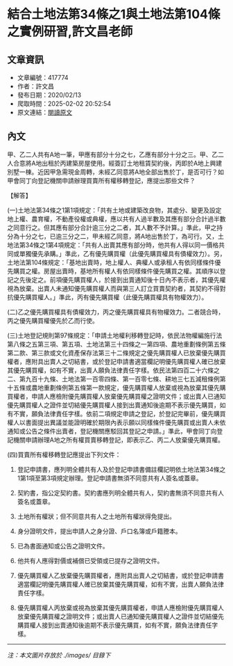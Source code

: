 # 結合土地法第34條之1與土地法第104條之實例研習,許文昌老師

## 文章資訊
- 文章編號：417774
- 作者：許文昌
- 發布日期：2020/02/13
- 爬取時間：2025-02-02 20:52:54
- 原文連結：[閱讀原文](https://real-estate.get.com.tw/Columns/detail.aspx?no=417774)

## 內文
甲、乙二人共有A地一筆，甲應有部分十分之七，乙應有部分十分之三。甲、乙二人合意將A地出租於丙建築房屋使用。經簽訂土地租賃契約後，丙即於A地上興建別墅一棟。近因甲急需現金周轉，未經乙同意將A地全部出售於丁，是否可行？如甲會同丁向登記機關申請辦理買賣所有權移轉登記，應提出那些文件？

【解答】

(一)土地法第34條之1第1項規定：「共有土地或建築改良物，其處分、變更及設定地上權、農育權，不動產役權或典權，應以共有人過半數及其應有部分合計過半數之同意行之。但其應有部分合計逾三分之二者，其人數不予計算。」準此，甲之持分為十分之七，已逾三分之二，甲未經乙同意，將A地出售於丁，為可行。又，土地法第34條之1第4項規定：「共有人出賣其應有部分時，他共有人得以同一價格共同或單獨優先承購。」準此，乙有優先購買權（此優先購買權具有債權效力）。另，土地法第104條規定：「基地出賣時，地上權人、典權人或承租人有依同樣條件優先購買之權。房屋出賣時，基地所有權人有依同樣條件優先購買之權。其順序以登記之先後定之。前項優先購買權人，於接到出賣通知後十日內不表示者，其優先權視為放棄。出賣人未通知優先購買權人而與第三人訂立買賣契約者，其契約不得對抗優先購買權人。」準此，丙有優先購買權（此優先購買權具有物權效力）。

(二)乙之優先購買權具有債權效力，丙之優先購買權具有物權效力。二者競合時，丙之優先購買權優先於乙而行使。

(三)土地登記規則第97條規定：「申請土地權利移轉登記時，依民法物權編施行法第八條之五第三項、第五項、土地法第三十四條之一第四項、農地重劃條例第五條第二款、第三款或文化資產保存法第三十二條規定之優先購買權人已放棄優先購買權者，應附具出賣人之切結書，或於登記申請書適當欄記明優先購買權人確已放棄其優先購買權，如有不實，出賣人願負法律責任字樣。依民法第四百二十六條之二、第九百十九條、土地法第一百零四條、第一百零七條、耕地三七五減租條例第十五條或農地重劃條例第五條第一款規定，優先購買權人放棄或視為放棄其優先購買權者，申請人應檢附優先購買權人放棄優先購買權之證明文件；或出賣人已通知優先購買權人之證件並切結優先購買權人接到出賣通知後逾期不表示優先購買，如有不實，願負法律責任字樣。依前二項規定申請之登記，於登記完畢前，優先購買權人以書面提出異議並能證明確於期限內表示願以同樣條件優先購買或出賣人未依通知或公告之條件出賣者，登記機關應駁回其登記之申請。」準此，甲會同丁向登記機關申請辦理A地之所有權買賣移轉登記，即表示乙、丙二人放棄優先購買權。

(四)買賣所有權移轉登記應提出下列文件：

1. 登記申請書，應列明全體共有人及於登記申請書備註欄記明依土地法第34條之1第1項至第3項規定辦理。登記申請書無須不同意共有人簽名或蓋章。

2. 契約書，指公定契約書。契約書應列明全體共有人，契約書無須不同意共有人簽名或蓋章。

3. 土地所有權狀；但不同意共有人之土地所有權狀得免提出。

4. 身分證明文件，提出申請人之身分證、戶口名簿或戶籍謄本。

5. 已為書面通知或公告之證明文件。

6. 他共有人應得對價或補償已受領或已提存之證明文件。

7. 優先購買權人乙放棄優先購買權者，應附具出賣人之切結書，或於登記申請書適當欄記明優先購買權人確已放棄其優先購買權，如有不實，出賣人願負法律責任字樣。

8. 優先購買權人丙放棄或視為放棄其優先購買權者，申請人應檢附優先購買權人放棄優先購買權之證明文件；或出賣人已通知優先購買權人之證件並切結優先購買權人接到出賣通知後逾期不表示優先購買，如有不實，願負法律責任字樣。

---
*注：本文圖片存放於 ./images/ 目錄下*
